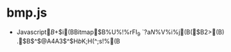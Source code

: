 bmp.js
======

* Javascript$B$+$i(BBitmap$B%U%!%$%k$rFI$_9~$`$?$a$N%i%$%V%i%j(B($B2>(B) .$B$^$@A4A3$^$H$b$K;H$($^$;$s!%(B
